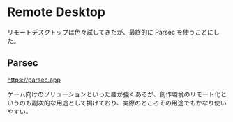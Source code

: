 # Remote Desktop

リモートデスクトップは色々試してきたが、最終的に Parsec を使うことにした。

## Parsec

https://parsec.app

ゲーム向けのソリューションといった趣が強くあるが、創作環境のリモート化というのも副次的な用途として掲げており、実際のところその用途でもかなり使いやすい。

